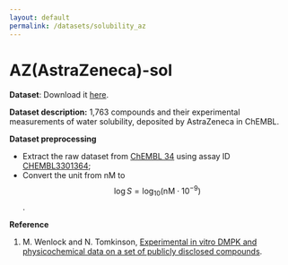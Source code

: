 ```yaml
---
layout: default
permalink: /datasets/solubility_az
---
```


<script id="MathJax-script" async src="https://cdn.jsdelivr.net/npm/mathjax@3/es5/tex-mml-chtml.js"></script>


# AZ(AstraZeneca)-sol

**Dataset**: Download it [here](/ADMET/datasets/solubility_AstraZeneca.csv). 

**Dataset description:** 1,763 compounds and their experimental measurements of water solubility, deposited by AstraZeneca in ChEMBL. 

**Dataset preprocessing** 

- Extract the raw dataset from [ChEMBL 34](https://ftp.ebi.ac.uk/pub/databases/chembl/ChEMBLdb/releases/chembl_34/) using assay ID [CHEMBL3301364](https://www.ebi.ac.uk/chembl/explore/assay/CHEMBL3301364); 
- Convert the unit from nM to $$\log S = \log_{10} (\text{nM} \cdot 10^{-9})$$. 

**Reference**

1. M. Wenlock and N. Tomkinson, [Experimental in vitro DMPK and physicochemical data on a set of publicly disclosed compounds](https://doi.org/10.6019/CHEMBL3301361).
